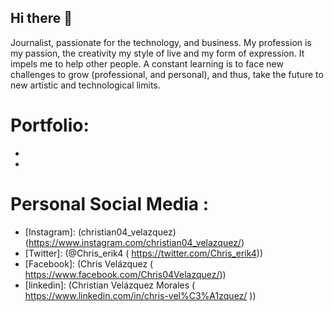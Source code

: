## Hi there 👋

Journalist, passionate for the technology, and business. My profession is my passion, the creativity my style of live and my form of expression. It impels me to help other people. A constant learning is to face new challenges to grow (professional, and personal), and thus, take the future to new artistic and technological limits.

# Portfolio: 

- [PortfolioPersonal]: (https://placebo0704.myportfolio.com/)<br>

- [Behance]: (https://www.behance.net/placebo070b70b)<br>

# Personal Social Media :

- [Instagram]: (christian04_velazquez) (https://www.instagram.com/christian04_velazquez/)<br>
- [Twitter]: (@Chris_erik4 ( https://twitter.com/Chris_erik4))<br>
- [Facebook]: (Chris Velázquez ( https://www.facebook.com/Chris04Velazquez/))<br>
- [linkedin]: (Christian Velázquez Morales ( https://www.linkedin.com/in/chris-vel%C3%A1zquez/ ))<br>



